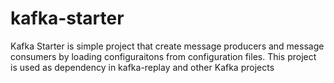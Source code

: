 # kafka-starter

Kafka Starter is simple project that create message producers and message consumers by loading configuraitons from configuration files. 
This project is used as dependency in kafka-replay and other Kafka projects
